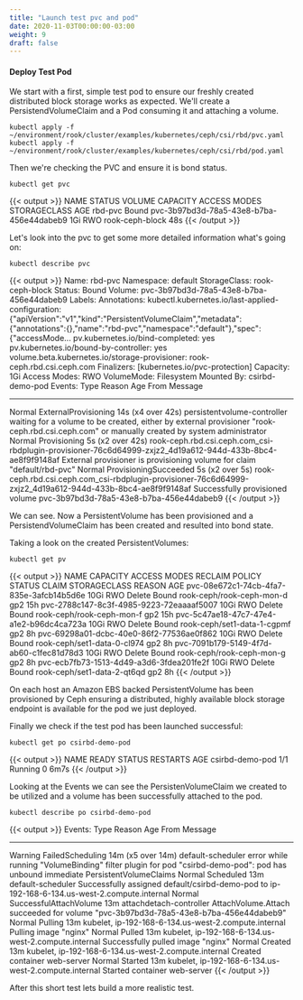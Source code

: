 ```yaml
---
title: "Launch test pvc and pod"
date: 2020-11-03T00:00:00-03:00
weight: 9
draft: false
---
```

#### Deploy Test Pod

We start with a first, simple test pod to ensure our freshly created distributed block storage works as expected. We'll create a PersistendVolumeClaim and a Pod consuming it and attaching a volume. 

```
kubectl apply -f ~/environment/rook/cluster/examples/kubernetes/ceph/csi/rbd/pvc.yaml
kubectl apply -f ~/environment/rook/cluster/examples/kubernetes/ceph/csi/rbd/pod.yaml
``` 

Then we're checking the PVC and ensure it is bond status.

```
kubectl get pvc 
```
{{< output >}}
NAME      STATUS   VOLUME                                     CAPACITY   ACCESS MODES   STORAGECLASS      AGE
rbd-pvc   Bound    pvc-3b97bd3d-78a5-43e8-b7ba-456e44dabeb9   1Gi        RWO            rook-ceph-block   48s
{{< /output >}}

Let's look into the pvc to get some more detailed information what's going on:

```
kubectl describe pvc
```

{{< output >}}
Name:          rbd-pvc
Namespace:     default
StorageClass:  rook-ceph-block
Status:        Bound
Volume:        pvc-3b97bd3d-78a5-43e8-b7ba-456e44dabeb9
Labels:        <none>
Annotations:   kubectl.kubernetes.io/last-applied-configuration:
                 {"apiVersion":"v1","kind":"PersistentVolumeClaim","metadata":{"annotations":{},"name":"rbd-pvc","namespace":"default"},"spec":{"accessMode...
               pv.kubernetes.io/bind-completed: yes
               pv.kubernetes.io/bound-by-controller: yes
               volume.beta.kubernetes.io/storage-provisioner: rook-ceph.rbd.csi.ceph.com
Finalizers:    [kubernetes.io/pvc-protection]
Capacity:      1Gi
Access Modes:  RWO
VolumeMode:    Filesystem
Mounted By:    csirbd-demo-pod
Events:
  Type    Reason                 Age                From                                                                                                        Message
  ----    ------                 ----               ----                                                                                                        -------
  Normal  ExternalProvisioning   14s (x4 over 42s)  persistentvolume-controller                                                                                 waiting for a volume to be created, either by external provisioner "rook-ceph.rbd.csi.ceph.com" or manually created by system administrator
  Normal  Provisioning           5s (x2 over 42s)   rook-ceph.rbd.csi.ceph.com_csi-rbdplugin-provisioner-76c6d64999-zxjz2_4d19a612-944d-433b-8bc4-ae8f9f9148af  External provisioner is provisioning volume for claim "default/rbd-pvc"
  Normal  ProvisioningSucceeded  5s (x2 over 5s)    rook-ceph.rbd.csi.ceph.com_csi-rbdplugin-provisioner-76c6d64999-zxjz2_4d19a612-944d-433b-8bc4-ae8f9f9148af  Successfully provisioned volume pvc-3b97bd3d-78a5-43e8-b7ba-456e44dabeb9
{{< /output >}}

We can see. Now a PersistentVolume has been provisioned and a PersistendVolumeClaim has been created and resulted into bond state. 

Taking a look on the created PersistentVolumes: 

```
kubectl get pv 
```

{{< output >}}
NAME                                       CAPACITY   ACCESS MODES   RECLAIM POLICY   STATUS   CLAIM                         STORAGECLASS   REASON   AGE
pvc-08e672c1-74cb-4fa7-835e-3afcb14b5d6e   10Gi       RWO            Delete           Bound    rook-ceph/rook-ceph-mon-d     gp2                     15h
pvc-2788c147-8c3f-4985-9223-72eaaaaf5007   10Gi       RWO            Delete           Bound    rook-ceph/rook-ceph-mon-f     gp2                     15h
pvc-5c47ae18-47c7-47e4-a1e2-b96dc4ca723a   10Gi       RWO            Delete           Bound    rook-ceph/set1-data-1-cgpmf   gp2                     8h
pvc-69298a01-dcbc-40e0-86f2-77536ae0f862   10Gi       RWO            Delete           Bound    rook-ceph/set1-data-0-cl974   gp2                     8h
pvc-7091b179-5149-4f7d-ab60-c1fec81d78d3   10Gi       RWO            Delete           Bound    rook-ceph/rook-ceph-mon-g     gp2                     8h
pvc-ecb7fb73-1513-4d49-a3d6-3fdea201fe2f   10Gi       RWO            Delete           Bound    rook-ceph/set1-data-2-qt6qd   gp2                     8h
{{< /output >}}

On each host an Amazon EBS backed PersistentVolume has been provisioned by Ceph ensuring a distributed, highly available block storage endpoint is available for the pod we just deployed. 

Finally we check if the test pod has been launched successful:

```
kubectl get po csirbd-demo-pod
```

{{< output >}}
NAME              READY   STATUS    RESTARTS   AGE
csirbd-demo-pod   1/1     Running   0          6m7s
{{< /output >}}

Looking at the Events we can see the PersistenVolumeClaim we created to be utilized and a volume has been successfully attached to the pod. 

```
kubectl describe po csirbd-demo-pod
```

{{< output >}}
Events:
  Type     Reason                  Age                From                                                  Message
  ----     ------                  ----               ----                                                  -------
  Warning  FailedScheduling        14m (x5 over 14m)  default-scheduler                                     error while running "VolumeBinding" filter plugin for pod "csirbd-demo-pod": pod has unbound immediate PersistentVolumeClaims
  Normal   Scheduled               13m                default-scheduler                                     Successfully assigned default/csirbd-demo-pod to ip-192-168-6-134.us-west-2.compute.internal
  Normal   SuccessfulAttachVolume  13m                attachdetach-controller                               AttachVolume.Attach succeeded for volume "pvc-3b97bd3d-78a5-43e8-b7ba-456e44dabeb9"
  Normal   Pulling                 13m                kubelet, ip-192-168-6-134.us-west-2.compute.internal  Pulling image "nginx"
  Normal   Pulled                  13m                kubelet, ip-192-168-6-134.us-west-2.compute.internal  Successfully pulled image "nginx"
  Normal   Created                 13m                kubelet, ip-192-168-6-134.us-west-2.compute.internal  Created container web-server
  Normal   Started                 13m                kubelet, ip-192-168-6-134.us-west-2.compute.internal  Started container web-server
{{< /output >}}

After this short test lets build a more realistic test. 
